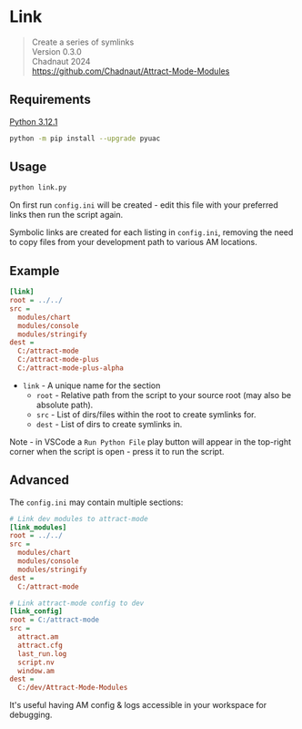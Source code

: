 # Link

> Create a series of symlinks  
> Version 0.3.0  
> Chadnaut 2024  
> https://github.com/Chadnaut/Attract-Mode-Modules

## Requirements

[Python 3.12.1](https://www.python.org/downloads/)

```sh
python -m pip install --upgrade pyuac
```

## Usage

```sh
python link.py
```

On first run `config.ini` will be created - edit this file with your preferred links then run the script again.

Symbolic links are created for each listing in `config.ini`, removing the need to copy files from your development path to various AM locations.

## Example

```ini
[link]
root = ../../
src =
  modules/chart
  modules/console
  modules/stringify
dest =
  C:/attract-mode
  C:/attract-mode-plus
  C:/attract-mode-plus-alpha
```

- `link` - A unique name for the section
  - `root` - Relative path from the script to your source root (may also be absolute path).
  - `src` - List of dirs/files within the root to create symlinks for.
  - `dest` - List of dirs to create symlinks in.

Note - in VSCode a `Run Python File` play button will appear in the top-right corner when the script is open - press it to run the script.

## Advanced

The `config.ini` may contain multiple sections:

```ini
# Link dev modules to attract-mode
[link_modules]
root = ../../
src =
  modules/chart
  modules/console
  modules/stringify
dest =
  C:/attract-mode

# Link attract-mode config to dev
[link_config]
root = C:/attract-mode
src =
  attract.am
  attract.cfg
  last_run.log
  script.nv
  window.am
dest =
  C:/dev/Attract-Mode-Modules
```

It's useful having AM config & logs accessible in your workspace for debugging.
